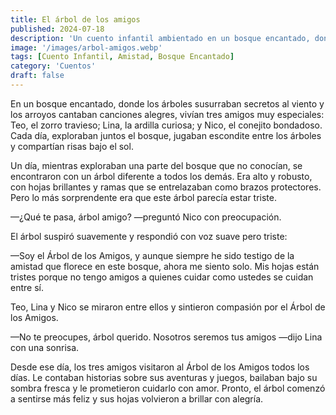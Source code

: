 ```yaml
---
title: El árbol de los amigos
published: 2024-07-18
description: 'Un cuento infantil ambientado en un bosque encantado, donde Teo el zorro, Lina la ardilla, y Nico el conejo descubren el Árbol de los Amigos, aprendiendo valiosas lecciones sobre la amistad y el cuidado mutuo.'
image: '/images/arbol-amigos.webp'
tags: [Cuento Infantil, Amistad, Bosque Encantado]
category: 'Cuentos'
draft: false
---
```


En un bosque encantado, donde los árboles susurraban secretos al viento y los arroyos cantaban canciones alegres, vivían tres amigos muy especiales: Teo, el zorro travieso; Lina, la ardilla curiosa; y Nico, el conejito bondadoso. Cada día, exploraban juntos el bosque, jugaban escondite entre los árboles y compartían risas bajo el sol.

Un día, mientras exploraban una parte del bosque que no conocían, se encontraron con un árbol diferente a todos los demás. Era alto y robusto, con hojas brillantes y ramas que se entrelazaban como brazos protectores. Pero lo más sorprendente era que este árbol parecía estar triste.

—¿Qué te pasa, árbol amigo? —preguntó Nico con preocupación.

El árbol suspiró suavemente y respondió con voz suave pero triste:

—Soy el Árbol de los Amigos, y aunque siempre he sido testigo de la amistad que florece en este bosque, ahora me siento solo. Mis hojas están tristes porque no tengo amigos a quienes cuidar como ustedes se cuidan entre sí.

Teo, Lina y Nico se miraron entre ellos y sintieron compasión por el Árbol de los Amigos.

—No te preocupes, árbol querido. Nosotros seremos tus amigos —dijo Lina con una sonrisa.

Desde ese día, los tres amigos visitaron al Árbol de los Amigos todos los días. Le contaban historias sobre sus aventuras y juegos, bailaban bajo su sombra fresca y le prometieron cuidarlo con amor. Pronto, el árbol comenzó a sentirse más feliz y sus hojas volvieron a brillar con alegría.
